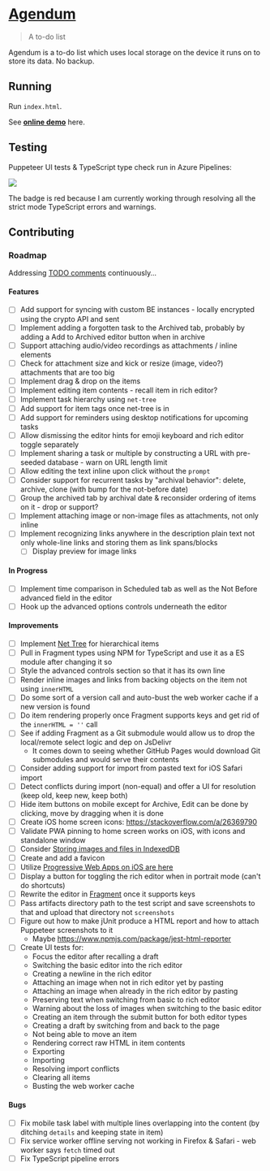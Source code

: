 # [Agendum](https://agendum.today)

> A to-do list

Agendum is a to-do list which uses local storage on the device it runs on to store its data. No backup.

## Running

Run `index.html`.

See [**online demo**](https://agendum.today) here.

## Testing

Puppeteer UI tests & TypeScript type check run in Azure Pipelines:

[
  ![](https://tomashubelbauer.visualstudio.com/agendum/_apis/build/status/agendum-CI?branchName=master)
](https://tomashubelbauer.visualstudio.com/agendum/_build/latest?definitionId=12?branchName=master)

The badge is red because I am currently working through resolving all the strict mode TypeScript errors and warnings.

## Contributing

### Roadmap

Addressing [TODO comments](https://github.com/TomasHubelbauer/agenda/search?q=todo) continuously…

#### Features

- [ ] Add support for syncing with custom BE instances - locally encrypted using the crypto API and sent
- [ ] Implement adding a forgotten task to the Archived tab, probably by adding a Add to Archived editor button when in archive
- [ ] Support attaching audio/video recordings as attachments / inline elements
- [ ] Check for attachment size and kick or resize (image, video?) attachments that are too big
- [ ] Implement drag & drop on the items
- [ ] Implement editing item contents - recall item in rich editor?
- [ ] Implement task hierarchy using `net-tree`
- [ ] Add support for item tags once net-tree is in
- [ ] Add support for reminders using desktop notifications for upcoming tasks
- [ ] Allow dismissing the editor hints for emoji keyboard and rich editor toggle separately
- [ ] Implement sharing a task or multiple by constructing a URL with pre-seeded database - warn on URL length limit
- [ ] Allow editing the text inline upon click without the `prompt`
- [ ] Consider support for recurrent tasks by "archival behavior": delete, archive, clone (with bump for the not-before date)
- [ ] Group the archived tab by archival date & reconsider ordering of items on it - drop or support?
- [ ] Implement attaching image or non-image files as attachments, not only inline
- [ ] Implement recognizing links anywhere in the description plain text not only whole-line links and storing them as link spans/blocks
  - [ ] Display preview for image links

#### In Progress

- [ ] Implement time comparison in Scheduled tab as well as the Not Before advanced field in the editor
- [ ] Hook up the advanced options controls underneath the editor

#### Improvements

- [ ] Implement [Net Tree](https://github.com/TomasHubelbauer/net-tree) for hierarchical items
- [ ] Pull in Fragment types using NPM for TypeScript and use it as a ES module after changing it so
- [ ] Style the advanced controls section so that it has its own line
- [ ] Render inline images and links from backing objects on the item not using `innerHTML`
- [ ] Do some sort of a version call and auto-bust the web worker cache if a new version is found
- [ ] Do item rendering properly once Fragment supports keys and get rid of the `innerHTML = ''` call
- [ ] See if adding Fragment as a Git submodule would allow us to drop the local/remote select logic and dep on JsDelivr
  - It comes down to seeing whether GitHub Pages would download Git submodules and would serve their contents
- [ ] Consider adding support for import from pasted text for iOS Safari import
- [ ] Detect conflicts during import (non-equal) and offer a UI for resolution (keep old, keep new, keep both)
- [ ] Hide item buttons on mobile except for Archive, Edit can be done by clicking, move by dragging when it is done
- [ ] Create iOS home screen icons: https://stackoverflow.com/a/26369790
- [ ] Validate PWA pinning to home screen works on iOS, with icons and standalone window
- [ ] Consider [Storing images and files in IndexedDB](https://hacks.mozilla.org/2012/02/storing-images-and-files-in-indexeddb/)
- [ ] Create and add a favicon
- [ ] Utilize [Progressive Web Apps on iOS are here](https://medium.com/@firt/progressive-web-apps-on-ios-are-here-d00430dee3a7)
- [ ] Display a button for toggling the rich editor when in portrait mode (can't do shortcuts)
- [ ] Rewrite the editor in [Fragment](https://github.com/TomasHubelbauer/fragment) once it supports keys
- [ ] Pass artifacts directory path to the test script and save screenshots to that and upload that directory not `screenshots`
- [ ] Figure out how to make jUnit produce a HTML report and how to attach Puppeteer screenshots to it
  - Maybe https://www.npmjs.com/package/jest-html-reporter
- [ ] Create UI tests for:
  - Focus the editor after recalling a draft
  - Switching the basic editor into the rich editor
  - Creating a newline in the rich editor
  - Attaching an image when not in rich editor yet by pasting
  - Attaching an image when already in the rich editor by pasting
  - Preserving text when switching from basic to rich editor
  - Warning about the loss of images when switching to the basic editor
  - Creating an item through the submit button for both editor types
  - Creating a draft by switching from and back to the page
  - Not being able to move an item
  - Rendering correct raw HTML in item contents
  - Exporting
  - Importing
  - Resolving import conflicts
  - Clearing all items
  - Busting the web worker cache
#### Bugs

- [ ] Fix mobile task label with multiple lines overlapping into the content (by ditching `details` and keeping state in item)
- [ ] Fix service worker offline serving not working in Firefox & Safari - web worker says `fetch` timed out
- [ ] Fix TypeScript pipeline errors
